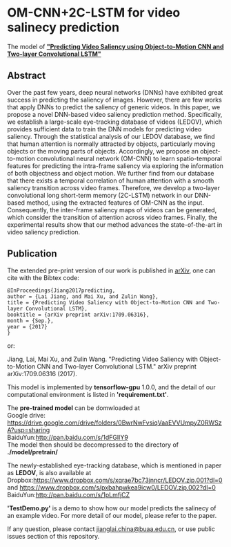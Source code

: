 OM-CNN+2C-LSTM for video salinecy prediction
==========
The model of [**"Predicting Video Saliency using Object-to-Motion CNN and Two-layer Convolutional LSTM"**](https://arxiv.org/abs/1709.06316)

## Abstract
Over the past few years, deep neural networks (DNNs) have exhibited great success in predicting the saliency of images. However, there are few works that apply DNNs to predict the saliency of generic videos. In this paper, we propose a novel DNN-based video saliency prediction method. Specifically, we establish a large-scale eye-tracking database of videos (LEDOV), which provides sufficient data to train the DNN models for predicting video saliency. Through the statistical analysis of our LEDOV database, we find that human attention is normally attracted by objects, particularly moving objects or the moving parts of objects. Accordingly, we propose an object-to-motion convolutional neural network (OM-CNN) to learn spatio-temporal features for predicting the intra-frame saliency via exploring the information of both objectness and object motion. We further find from our database that there exists a temporal correlation of human attention with a smooth saliency transition across video frames. Therefore, we develop a two-layer convolutional long short-term memory (2C-LSTM) network in our DNN-based method, using the extracted features of OM-CNN as the input. Consequently, the inter-frame saliency maps of videos can be generated, which consider the transition of attention across video frames. Finally, the experimental results show that our method advances the state-of-the-art in video saliency prediction.

## Publication
The extended pre-print version of our work is published in [arXiv](https://arxiv.org/abs/1709.06316), one can cite with the Bibtex code:  
```
@InProceedings{Jiang2017predicting,  
author = {Lai Jiang, and Mai Xu, and Zulin Wang},  
title = {Predicting Video Saliency with Object-to-Motion CNN and Two-layer Convolutional LSTM},  
booktitle = {arXiv preprint arXiv:1709.06316},  
month = {Sep.},  
year = {2017}  
}
```

or:

Jiang, Lai, Mai Xu, and Zulin Wang. "Predicting Video Saliency with Object-to-Motion CNN and Two-layer Convolutional LSTM." arXiv preprint arXiv:1709.06316 (2017).


This model is implemented by **tensorflow-gpu** 1.0.0, and the detail of our computational environment is listed in **'requirement.txt'**.


The **pre-trained model** can be domwloaded at  
Google drive: https://drive.google.com/drive/folders/0BwrNwFvsiqVaaEVVUmpyZ0RWSzA?usp=sharing  
BaiduYun:http://pan.baidu.com/s/1dFGlIY9  
The model then should be decompressed to the directory of **./model/pretrain/**  

The newly-established eye-tracking database, which is mentioned in paper as **LEDOV**, is also available at  
Dropbox:https://www.dropbox.com/s/xqrae7bc73jnncr/LEDOV.zip.001?dl=0 and https://www.dropbox.com/s/pxbahpwkea9icw0/LEDOV.zip.002?dl=0  
BaiduYun:http://pan.baidu.com/s/1pLmfjCZ    

**'TestDemo.py'** is a demo to show how our model predicts the salinecy of an example video. For more detail of our model, please refer to the paper.

If any question, please contact jianglai.china@buaa.edu.cn, or use public issues section of this repository.
